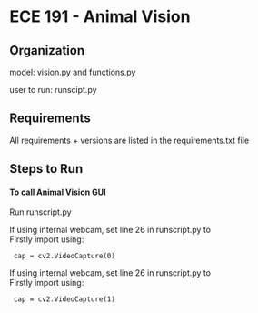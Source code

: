 ﻿# ECE 191 - Animal Vision

## Organization

model: vision.py and functions.py 

user to run: runscipt.py

## Requirements

All requirements + versions are listed in the requirements.txt file

## Steps to Run

#### To call Animal Vision GUI

Run runscript.py

If using internal webcam, set line 26 in runscript.py to  
Firstly import using: 
<pre><code> cap = cv2.VideoCapture(0) </code></pre>

If using internal webcam, set line 26 in runscript.py to  
Firstly import using: 
<pre><code> cap = cv2.VideoCapture(1) </code></pre>







